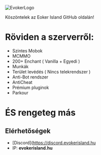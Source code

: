 ![EvokerLogo](https://github.com/HoKKaiDo97/Evoker-Island/assets/88052020/38fce725-f168-48db-aa82-39ceaf91bd69)

Köszöntelek az Eoker Island GitHub oldalán!

# Röviden a szerverről:
- Szintes Mobok
- MCMMO
- 200+ Enchant ( Vanilla + Egyedi )
- Munkák
- Terület levédés ( Nincs telekrendszer )
- Anti-Bot rendszer
- AntiCheat
- Prémium pluginok
- Parkour <p>
# ÉS rengeteg más

## Elérhetőségek
- [Discord](https://discord.evokerisland.hu
- IP: **evokerisland.hu**

